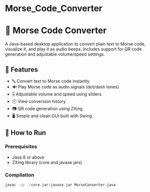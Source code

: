 # Morse_Code_Converter
# 📡 Morse Code Converter

A Java-based desktop application to convert plain text to Morse code, visualize it, and play it as audio beeps.
Includes support for QR code generation and adjustable volume/speed settings.

## 🧠 Features

- 🔤 Convert text to Morse code instantly
- 🔊 Play Morse code as audio signals (dot/dash tones)
- 🎚 Adjustable volume and speed using sliders
- 🕘 View conversion history
- 📷 QR code generation using ZXing
- 🖥 Simple and clean GUI built with Swing

## 🚀 How to Run

### Prerequisites

- Java 8 or above
- ZXing library (core and javase jars)

### Compilation

```bash
javac -cp .:core.jar:javase.jar MorseConverter.java
